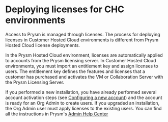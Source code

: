 ﻿---
sidebar_position: 6
---
# Deploying licenses for CHC environments
Access to Prysm is managed through licenses. The process for deploying licenses in Customer Hosted Cloud environments is different from Prysm Hosted Cloud license deployments.

In the Prysm Hosted Cloud environment, licenses are automatically applied to accounts from the Prysm licensing server. In Customer Hosted Cloud environments, you must import an entitlement key and assign licenses to users. The entitlement key defines the features and licenses that a customer has purchased and activates the VM or Collaboration Server with the Prysm Licensing Server.

If you performed a new installation, you have already performed several account activation steps (see [Configuring a new account](006CHCConfigureNewAcct.htm)) and the account is ready for an Org Admin to create users. If you upgraded an installation, the Org Admin user must apply licenses to the existing users. You can find all the instructions in Prysm's [Admin Help Center](https://help.prysm.com/admin/Default.htm)


